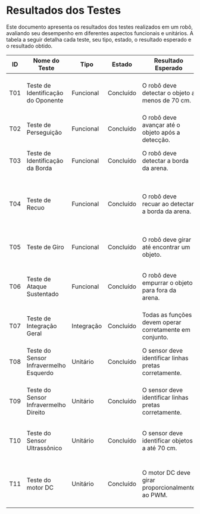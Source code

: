 # Resultados dos Testes

Este documento apresenta os resultados dos testes realizados em um robô, avaliando seu desempenho em diferentes aspectos funcionais e unitários. A tabela a seguir detalha cada teste, seu tipo, estado, o resultado esperado e o resultado obtido.

| ID  | Nome do Teste                              | Tipo       | Estado    | Resultado Esperado                                        | Resultado Obtido                                          |
|-----|-------------------------------------------|------------|-----------|----------------------------------------------------------|----------------------------------------------------------|
| T01 | Teste de Identificação do Oponente       | Funcional  | Concluído | O robô deve detectar o objeto a menos de 70 cm.        | O robô detectou o objeto no alcance de 70 cm.           |
| T02 | Teste de Perseguição                     | Funcional  | Concluído | O robô deve avançar até o objeto após a detecção.      | O robô avançou até o objeto após a detecção.            |
| T03 | Teste de Identificação da Borda          | Funcional  | Concluído | O robô deve detectar a borda da arena.                 | O robô detecta a borda corretamente.                     |
| T04 | Teste de Recuo                           | Funcional  | Concluído | O robô deve recuar ao detectar a borda da arena.       | O robô está recuando corretamente, porém, falha na identificação da borda. |
| T05 | Teste de Giro                            | Funcional  | Concluído | O robô deve girar até encontrar um objeto.             | O robô girou corretamente até encontrar o objeto.       |
| T06 | Teste de Ataque Sustentado               | Funcional  | Concluído | O robô deve empurrar o objeto para fora da arena.      | O robô empurrou o objeto para fora da arena com força constante. |
| T07 | Teste de Integração Geral                | Integração | Concluído | Todas as funções devem operar corretamente em conjunto. | Todas as funções estão integradas.                      |
| T08 | Teste do Sensor Infravermelho Esquerdo   | Unitário   | Concluído | O sensor deve identificar linhas pretas corretamente.  | O sensor identifica a linha preta em todos os testes.   |
| T09 | Teste do Sensor Infravermelho Direito    | Unitário   | Concluído | O sensor deve identificar linhas pretas corretamente.  | O sensor identifica a linha preta em todos os testes.   |
| T10 | Teste do Sensor Ultrassônico             | Unitário   | Concluído | O sensor deve identificar objetos a até 70 cm.        | O sensor está identificando objetos no alcance correto. |
| T11 | Teste do motor DC                        | Unitário   | Concluído | O motor DC deve girar proporcionalmente ao PWM.       | O motor responde corretamente, atingindo o RPM esperado. |

